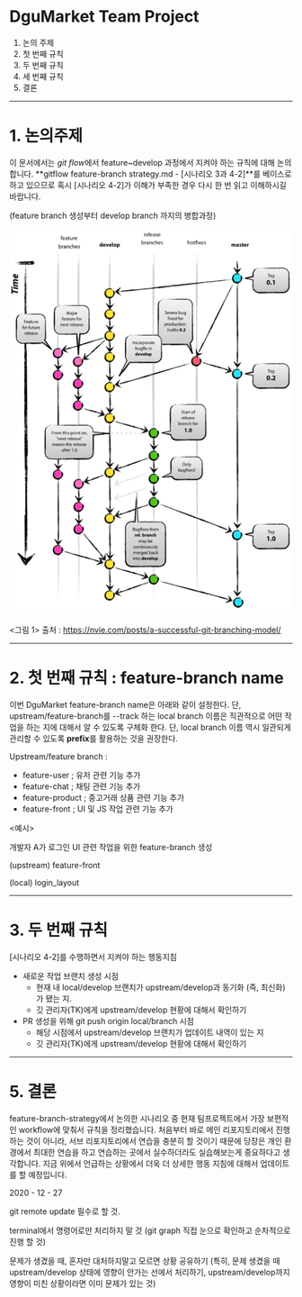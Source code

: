 # DguMarket Team Project

1. 논의 주제
2. 첫 번째 규칙
3. 두 번째 규칙
4. 세 번째 규칙
5. 결론

---

# 1. 논의주제

이 문서에서는 *git flow*에서 feature~develop 과정에서 지켜야 하는 규칙에 대해 논의합니다. **gitflow feature-branch strategy.md - [시나리오 3과 4-2]**를
베이스로 하고 있으므로 혹시 [시나리오 4-2]가 이해가 부족한 경우 다시 한 번 읽고 이해하시길 바랍니다.

(feature branch 생성부터 develop branch 까지의 병합과정)

![[1]img1](./image/1_img1.png)

<그림 1> 출처 : https://nvie.com/posts/a-successful-git-branching-model/

---

# 2. 첫 번째 규칙 : feature-branch name

이번 DguMarket feature-branch name은 아래와 같이 설정한다. 단, upstream/feature-branch를 --track 하는 local branch 이름은 직관적으로 어떤 작업을 하는
지에 대해서 알 수 있도록 구체화 한다. 단, local branch 이름 역시 일관되게 관리할 수 있도록 **prefix**를 활용하는 것을 권장한다.

Upstream/feature branch :

- feature-user ; 유저 관련 기능 추가
- feature-chat ; 채팅 관련 기능 추가
- feature-product ; 중고거래 상품 관련 기능 추가
- feature-front ; UI 및 JS 작업 관련 기능 추가

<예시>

개발자 A가 로그인 UI 관련 작업을 위한 feature-branch 생성

(upstream) feature-front

(local) login_layout

___

# 3. 두 번째 규칙

[시나리오 4-2]를 수행하면서 지켜야 하는 행동지침

- 새로운 작업 브랜치 생성 시점
    - 현재 내 local/develop 브랜치가 upstream/develop과 동기화 (즉, 최신화)가 됐는 지.
    - 깃 관리자(TK)에게 upstream/develop 현황에 대해서 확인하기
- PR 생성을 위해 git push origin local/branch 시점
    - 해당 시점에서 upstream/develop 브랜치가 업데이트 내역이 있는 지
    - 깃 관리자(TK)에게 upstream/develop 현황에 대해서 확인하기

___

# 5. 결론

feature-branch-strategy에서 논의한 시나리오 중 현재 팀프로젝트에서 가장 보편적인 workflow에 맞춰서 규칙을 정리했습니다. 처음부터 바로 메인 리포지토리에서 진행하는 것이 아니라, 서브
리포지토리에서 연습을 충분히 할 것이기 때문에 당장은 개인 환경에서 최대한 연습을 하고 연습하는 곳에서 실수하더라도 실습해보는게 중요하다고 생각합니다. 지금 위에서 언급하는 상황에서 더욱 더 상세한 행동 지침에
대해서 업데이트를 할 예정입니다.

2020 - 12 - 27

git remote update 필수로 할 것.

terminal에서 명령어로만 처리하지 말 것 (git graph 직접 눈으로 확인하고 순차적으로 진행 할 것)

문제가 생겼을 때, 혼자만 대처하지말고 모르면 상황 공유하기 (특히, 문제 생겼을 때 upstream/develop 상태에 영향이 안가는 선에서 처리하기, upstream/develop까지 영향이 미친 상황이라면
이미 문제가 있는 것)






